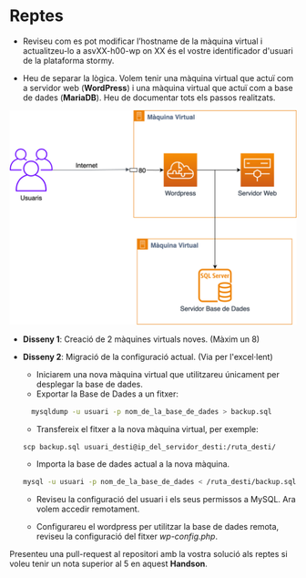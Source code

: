 # Reptes

* Reviseu com es pot modificar l’hostname de la màquina virtual i actualitzeu-lo a asvXX-h00-wp on XX és el vostre identificador d'usuari de la plataforma stormy.

* Heu de separar la lògica. Volem tenir una màquina virtual que actuï com a servidor web (**WordPress**) i una màquina virtual que actuï com a base de dades (**MariaDB**). Heu de documentar tots els passos realitzats.

![Esquema de la implementació separada](../figs/repte_separacio.png)

  * **Disseny 1**: Creació de 2 màquines virtuals noves. (Màxim un 8)

  * **Disseny 2**: Migració de la configuració actual. (Via per l'excel·lent)
  
    * Iniciarem una nova màquina virtual que utilitzareu únicament per desplegar la base de dades.
    * Exportar la Base de Dades a un fitxer:
    
    ```sh
      mysqldump -u usuari -p nom_de_la_base_de_dades > backup.sql
    ```

    * Transfereix el fitxer a la nova màquina virtual, per exemple:
    
    ```
    scp backup.sql usuari_desti@ip_del_servidor_desti:/ruta_desti/
    ```

    * Importa la base de dades actual a la nova màquina.

    ```sh
    mysql -u usuari -p nom_de_la_base_de_dades < /ruta_desti/backup.sql
    ```

    * Reviseu la configuració del usuari i els seus permissos a MySQL. Ara volem accedir remotament.

    * Configurareu el wordpress per utilitzar la base de dades remota, reviseu la configuració del fitxer *wp-config.php*.

Presenteu una pull-request al repositori amb la vostra solució als reptes si voleu tenir un nota superior al 5 en aquest **Handson**.

